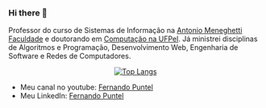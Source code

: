 ### Hi there 👋

Professor do curso de Sistemas de Informação na [Antonio Meneghetti Faculdade](https://faculdadeam.edu.br/) e doutorando em [Computação na UFPel](https://ppgc.ufpel.edu.br/). Já ministrei disciplinas de Algoritmos e Programação, Desenvolvimento Web, Engenharia de Software e Redes de Computadores. 

<div align="center" >

[![Top Langs](https://github-readme-stats.vercel.app/api/top-langs/?username=fpuntel&layout=compact&theme=radical&bg_color=30,0d0d0d,191919&title_color=fff&text_color=fff&icon_color=79ff97)](https://github.com/anuraghazra/github-readme-stats)
</div>


- Meu canal no youtube: [Fernando Puntel](https://www.youtube.com/c/fpuntel)
- Meu LinkedIn: [Fernando Puntel](https://www.linkedin.com/in/fernandopuntel/)

<!--
**fpuntel/fpuntel** is a ✨ _special_ ✨ repository because its `README.md` (this file) appears on your GitHub profile.

Here are some ideas to get you started:

- 🔭 I’m currently working on ...
- 🌱 I’m currently learning ...
- 👯 I’m looking to collaborate on ...
- 🤔 I’m looking for help with ...
- 💬 Ask me about ...
- 📫 How to reach me: ...
- 😄 Pronouns: ...
- ⚡ Fun fact: ...
-->
